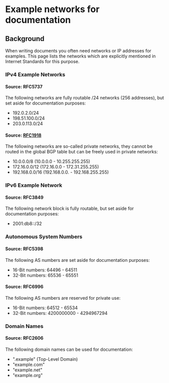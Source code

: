# Example networks for documentation

## Background

When writing documents you often need networks or IP addresses for examples. This page lists the networks which are explicitly mentioned in Internet Standards for this purpose.

### IPv4 Example Networks

#### Source: RFC5737

The following networks are fully routable /24 networks (256 addresses), but set aside for documentation purposes:

- 192.0.2.0/24
- 198.51.100.0/24
- 203.0.113.0/24

#### Source: [RFC1918](https://www.rfc-editor.org/rfc/rfc1918)

The following networks are so-called private networks, they cannot be routed in the global BGP table but can be freely used in private networks:

- 10.0.0.0/8 (10.0.0.0 - 10.255.255.255)
- 172.16.0.0/12 (172.16.0.0 - 172.31.255.255)
- 192.168.0.0/16 (192.168.0.0. - 192.168.255.255)

### IPv6 Example Network

#### Source: RFC3849

The following network block is fully routable, but set aside for documentation purposes:

- 2001:db8::/32

### Autonomous System Numbers

#### Source: RFC5398

The following AS numbers are set aside for documentation purposes:

- 16-Bit numbers: 64496 - 64511
- 32-Bit numbers: 65536 - 65551

#### Source: RFC6996

The following AS numbers are reserved for private use:

- 16-Bit numbers: 64512 - 65534
- 32-Bit numbers: 4200000000 - 4294967294

### Domain Names

#### Source: RFC2606

The following domain names can be used for documentation:

- ".example" (Top-Level Domain)
- "example.com"
- "example.net"
- "example.org"
